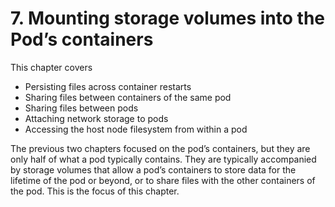 # 7. Mounting storage volumes into the Pod’s containers
This chapter covers

* Persisting files across container restarts
* Sharing files between containers of the same pod
* Sharing files between pods
* Attaching network storage to pods
* Accessing the host node filesystem from within a pod

The previous two chapters focused on the pod’s containers, but they are only half of what a pod typically contains. They are typically accompanied by storage volumes that allow a pod’s containers to store data for the lifetime of the pod or beyond, or to share files with the other containers of the pod. This is the focus of this chapter.
